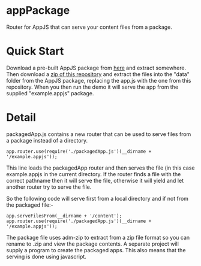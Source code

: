 appPackage
==========

Router for AppJS that can serve your content files from a package.

Quick Start
===========
Download a pre-built AppJS package from [here](http://dists.appjs.org/) and extract somewhere. 
Then download a [zip of this repository](https://github.com/sihorton/appjs-appPackage/zipball/master) and extract the files
into the "data" folder from the AppJS package, replacing the app.js with the one from this repository.
When you then run the demo it will serve the app from the supplied "example.appjs" package.

Detail
======
packagedApp.js contains a new router that can be used to serve files from a package instead of a directory.

    app.router.use(require('./packagedApp.js')(__dirname + '/example.appjs'));

This line loads the packagedApp router and then serves the file (in this case example.appjs in the current directory.
If the router finds a file with the correct pathname then it will serve the file, otherwise it will yield and let another router try to serve the file.

So the following code will serve first from a local directory and if not from the packaged file:-

    app.serveFilesFrom(__dirname + '/content');
    app.router.use(require('./packagedApp.js')(__dirname + '/example.appjs'));

The package file uses adm-zip to extract from a zip file format so you can rename to .zip and view the package contents. A separate project will
supply a program to create the packaged apps. This also means that the serving is done using javascript.


